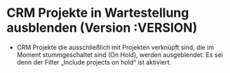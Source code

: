 # CRM Projekte in Wartestellung ausblenden (Version :VERSION)

- CRM Projekte die ausschließlich mit Projekten verknüpft sind, die im Moment stummgeschaltet sind (On Hold), werden ausgeblendet. Es sei denn der Filter „Include projects on hold“ ist aktiviert.
